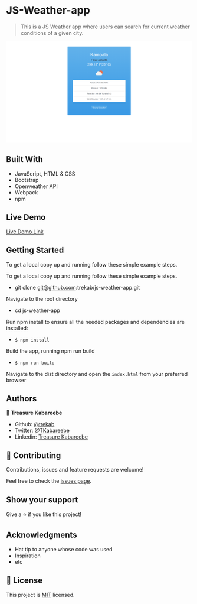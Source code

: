 # JS-Weather-app

> This is a JS Weather app where users can search for current weather conditions of a given city.

![screenshot](./weather-app.png)

## Built With

- JavaScript, HTML & CSS
- Bootstrap
- Openweather API
- Webpack
- npm

## Live Demo

[Live Demo Link](https://rawcdn.githack.com/trekab/js-weather-app/691ba7f406fb5b03323b1c4a8ea1eac5e705d74c/dist/index.html)


## Getting Started

To get a local copy up and running follow these simple example steps.

To get a local copy up and running follow these simple example steps.
- git clone git@github.com:trekab/js-weather-app.git

Navigate to the root directory
- cd js-weather-app

Run npm install to ensure all the needed packages and dependencies are installed:
- `$ npm install`

Build the app, running npm run build
- `$ npm run build`

Navigate to the dist directory and open the `index.html` from your preferred browser

## Authors

👤 **Treasure Kabareebe**

- Github: [@trekab](https://github.com/trekab)
- Twitter: [@TKabareebe](https://twitter.com/TKabareebe)
- Linkedin: [Treasure Kabareebe](https://www.linkedin.com/in/treasure-kabareebe/)

## 🤝 Contributing

Contributions, issues and feature requests are welcome!

Feel free to check the [issues page](issues/).

## Show your support

Give a ⭐️ if you like this project!

## Acknowledgments

- Hat tip to anyone whose code was used
- Inspiration
- etc

## 📝 License

This project is [MIT](lic.url) licensed.